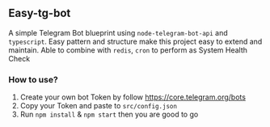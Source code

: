 ## Easy-tg-bot

A simple Telegram Bot blueprint using `node-telegram-bot-api` and `typescript`. Easy pattern and structure make this project easy to extend and maintain. Able to combine with `redis`, `cron` to perform as System Health Check 

### How to use?

1. Create your own bot Token by follow https://core.telegram.org/bots
2. Copy your Token and paste to `src/config.json`
3. Run `npm install` & `npm start` then you are good to go
